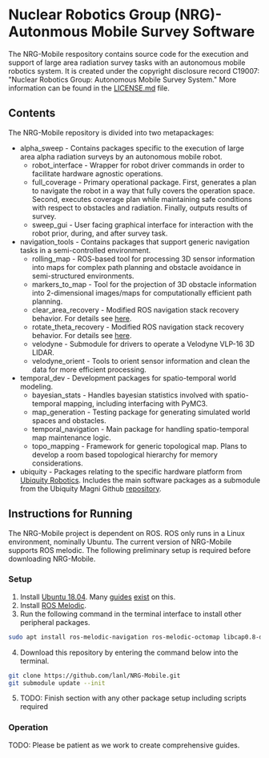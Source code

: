# Nuclear Robotics Group (NRG)- Autonmous Mobile Survey Software

The NRG-Mobile respository contains source code for the execution and support of large area radiation survey tasks with an autonomous mobile robotics system. It is created under the copyright disclosure record C19007: "Nuclear Robotics Group: Autonomous Mobile Survey System." More information can be found in the [LICENSE.md](https://github.com/lanl/NRG-Mobile/blob/master/LICENSE.md) file.

## Contents

The NRG-Mobile repository is divided into two metapackages:
* alpha_sweep - Contains packages specific to the execution of large area alpha radiation surveys by an autonomous mobile robot.
    * robot_interface - Wrapper for robot driver commands in order to facilitate hardware agnostic operations.  
    * full_coverage - Primary operational package. First, generates a plan to navigate the robot in a way that fully covers the operation space. Second, executes coverage plan while maintaining safe conditions with respect to obstacles and radiation. Finally, outputs results of survey. 
    * sweep_gui - User facing graphical interface for interaction with the robot prior, during, and after survey task.
* navigation_tools - Contains packages that support generic navigation tasks in a semi-controlled environment.
    * rolling_map - ROS-based tool for processing 3D sensor information into maps for complex path planning and obstacle avoidance in semi-structured environments.
    * markers_to_map - Tool for the projection of 3D obstacle information into 2-dimensional images/maps for computationally efficient path planning.
    * clear_area_recovery - Modified ROS navigation stack recovery behavior. For details see [here](http://wiki.ros.org/clear_costmap_recovery?distro=melodic).
    * rotate_theta_recovery - Modified ROS navigation stack recovery behavior. For details see [here](http://wiki.ros.org/rotate_recovery?distro=melodic).
    * velodyne - Submodule for drivers to operate a Velodyne VLP-16 3D LIDAR. 
    * velodyne_orient - Tools to orient sensor information and clean the data for more efficient processing. 
* temporal_dev - Development packages for spatio-temporal world modeling.
    * bayesian_stats - Handles bayesian statistics involved with spatio-temporal mapping, including interfacing with PyMC3.
    * map_generation - Testing package for generating simulated world spaces and obstacles.
    * temporal_navigation - Main package for handling spatio-temporal map maintenance logic.
    * topo_mapping - Framework for generic topological map. Plans to develop a room based topological hierarchy for memory considerations.
* ubiquity - Packages relating to the specific hardware platform from [Ubiquity Robotics](https://www.ubiquityrobotics.com/). Includes the main software packages as a submodule from the Ubiquity Magni Github [repository](https://github.com/UbiquityRobotics). 

## Instructions for Running

The NRG-Mobile project is dependent on ROS. ROS only runs in a Linux environment, nominally Ubuntu. The current version of NRG-Mobile supports ROS melodic. The following preliminary setup is required before downloading NRG-Mobile.

### Setup

1. Install [Ubuntu 18.04](https://ubuntu.com/download/desktop). Many [guides](https://www.linuxtechi.com/ubuntu-18-04-lts-desktop-installation-guide-screenshots) [exist](https://www.forbes.com/sites/jasonevangelho/2018/08/29/beginners-guide-how-to-install-ubuntu-linux/#c9783a2951c9) on this. 
2. Install [ROS Melodic](http://wiki.ros.org/melodic/Installation/Ubuntu).
3. Run the following command in the terminal interface to install other peripheral packages.

  ```bash
  sudo apt install ros-melodic-navigation ros-melodic-octomap libcap0.8-dev git chrony
  ```
4. Download this repository by entering the command below into the terminal.
  ```bash
  git clone https://github.com/lanl/NRG-Mobile.git
  git submodule update --init
  ``` 
5. TODO: Finish section with any other package setup including scripts required

### Operation

TODO: Please be patient as we work to create comprehensive guides.

